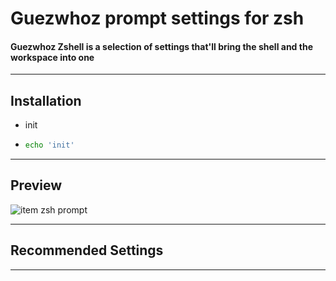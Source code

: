 # Guezwhoz prompt settings for zsh

#### Guezwhoz Zshell is a selection of settings that'll bring the shell and the workspace into one

---

## Installation

- init
- ```sh
  echo 'init'
  ```

---

## Preview

![item zsh prompt](https://github.com/guesswhozzz/guezwhoz-zshell/blob/master/about/iterm2020-10-21.png)

---

## Recommended Settings

---
